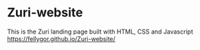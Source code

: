 # Zuri-website
This is the Zuri landing page built with HTML, CSS and Javascript
https://fellygor.github.io/Zuri-website/

